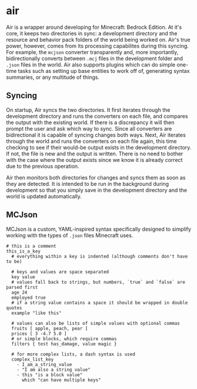 # air
Air is a wrapper around developing for Minecraft: Bedrock Edition. At it's core, it keeps two directories in sync: a development directory and the resource and behavior pack folders of the world being worked on.
Air's true power, however, comes from its processing capabilites during this syncing. For example, the `mcjson` converter transparently and, more importantly, bidirectionally converts between  `.mcj` files in the development folder and `.json` files in the world.
Air also supports plugins which can do simple one-time tasks such as setting up base entities to work off of, generating syntax summaries, or any multitude of things.

## Syncing
On startup, Air syncs the two directories.
It first iterates through the development directory and runs the converters on each file, and compares the output with the existing world. If there is a discrepancy it will then prompt the user and ask which way to sync. Since all converters are bidirectional it is capable of syncing changes both ways.
Next, Air iterates through the world and runs the converters on each file again, this time checking to see if their would-be output exists in the development directory. If not, the file is new and the output is written. There is no need to bother with the case where the output exists since we know it is already correct due to the previous operation.

Air then monitors both directories for changes and syncs them as soon as they are detected. It is intended to be run in the background during development so that you simply save in the development directory and the world is updated automatically.

## MCJson
MCJson is a custom, YAML-inspired syntax specifically designed to simplify working with the types of `.json` files Minecraft uses.
```
# this is a comment
this_is_a_key
  # everything within a key is indented (although comments don't have to be)
  
  # keys and values are space separated
  key value
  # values fall back to strings, but numbers, `true` and `false` are parsed first
  age 24
  employed true
  # if a string value contains a space it should be wrapped in double quotes
  example "like this"
  
  # values can also be lists of simple values with optional commas
  fruits [ apple, peach, pear ]
  prices [ 3 -4.7 5.0 ]
  # or simple blocks, which require commas
  filters { test has_damage, value magic }
 
  # for more complex lists, a dash syntax is used
  complex_list_key
    - I_am_a_string_value
    - "I am also a string value"
    - this "is a block value"
      which "can have multiple keys"
```
